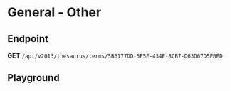 <script setup>
import "../../../style.css"
import SwaggerUI from "../../../swagger/view/SwaggerUI.vue"
import swaggerJson from "../../../swagger/json/thesaurus.general.other.json";
</script>


# General - Other

## Endpoint

**GET** `/api/v2013/thesaurus/terms/5B6177DD-5E5E-434E-8CB7-D63D67D5EBED`

<!--@include: ../../../components/common/header-content.md-->


## Playground

<SwaggerUI :swaggerJson="swaggerJson" />